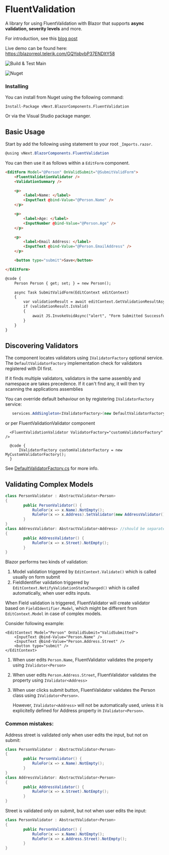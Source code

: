 # FluentValidation
A library for using FluentValidation with Blazor that supports **async validation, severity levels** and more.

For introduction, see this [blog post](https://blog.vyvojari.dev/ghost/#/editor/post/616d98200141150b619fd93a)

Live demo can be found here: https://blazorrepl.telerik.com/GQYpbvbP37ENDltY58

![Build & Test Main](https://github.com/Liero/vNext.BlazorComponents.FluentValidation/workflows/Build%20&%20Test%20Main/badge.svg)

![Nuget](https://img.shields.io/nuget/v/vNext.BlazorComponents.FluentValidation.svg)



### Installing

You can install from Nuget using the following command:

`Install-Package vNext.BlazorComponents.FluentValidation`

Or via the Visual Studio package manger.

## Basic Usage
Start by add the following using statement to your root `_Imports.razor`.

```csharp
@using vNext.BlazorComponents.FluentValidation
```

You can then use it as follows within a `EditForm` component.

```html
<EditForm Model="@Person" OnValidSubmit="@SubmitValidForm">
    <FluentValidationValidator />
    <ValidationSummary />

    <p>
        <label>Name: </label>
        <InputText @bind-Value="@Person.Name" />
    </p>

    <p>
        <label>Age: </label>
        <InputNumber @bind-Value="@Person.Age" />
    </p>

    <p>
        <label>Email Address: </label>
        <InputText @bind-Value="@Person.EmailAddress" />
    </p>

    <button type="submit">Save</button>

</EditForm>

@code {
    Person Person { get; set; } = new Person();

    async Task SubmitValidForm(EditContext editContext)
    {
        var validationResult = await editContext.GetValidationResultAsync(); //make sure async valiation completes
        if (validationResult.IsValid)
        {
            await JS.InvokeVoidAsync("alert", "Form Submitted Successfully!");
        }
    }
}
```

## Discovering Validators
The component locates validators using `IValidatorFactory` optional service.
The `DefaultValidatorFactory` implementation check for validators registered with DI first.

If it finds multiple validators, validators in the same assembly and namespace are takes precedence. 
If it can't find any, it will then try scanning the applications assemblies

You can override default behaviour on by registering `IValidatorFactory` service:

```csharp
   services.AddSingleton<IValidatorFactory>(new DefaultValidatorFactory { DisableAssemblyScanning = false })
```

or per FluentValidationValidator component
```razor
  <FluentValidationValidator ValidatorFactory="customValidatorFactory" />

  @code {
      IValidatorFactory customValidatorFactory = new MyCustomValidatorFactory();
  }
```

 See [DefaultValidatorFactory.cs](vNext.BlazorComponents.FluentValidation\DefaultValidatorFactory.cs) for more info.

## Validating Complex Models

```csharp
class PersonValidator : AbstractValidator<Person>
{
        public PersonValidator() {
            RuleFor(x => x.Name).NotEmpty();
            RuleFor(x => x.Address).SetValidator(new AddressValidator()); //must be set explicitelly
        }
}
class AddressValidator: AbstractValidator<Address> //should be separate class
{
        public AddressValidator() {
            RuleFor(x => x.Street).NotEmpty();
        }  
}
```

Blazor performs two kinds of validation:

1. Model validation triggered by `EditContext.Validate()` which is called usually on form submit
2. FieldIdentifier validation triggered by `EditContext.NotifyValidationStateChanged()` which is called automatically, when user edits inputs.

When Field validation is triggered, FluentValidator will create validator based on `FieldIdentifier.Model`, which might be different from `EditContext.Model` in case of complex models.

Consider following example:

```razor
<EditContext Model="Person" OnValidSubmit="ValidSubmitted">
    <InputText @bind-Value="Person.Name" />
    <InputText @bind-Value="Person.Address.Street" />
    <button type="submit" />
</EditContext>
```

1. When user edits `Person.Name`, FluentValidator validates the property using `IValidator<Person>`
2. When user edits `Person.Address.Street`,  FluentValidator validates the property using `IValidator<Address>`
3. When user clicks submit button,  FluentValidator validates the Person class using `IValidator<Person>`.

   However, `IValidator<Address>` will not be automatically used, unless it is explicitelly defined for Address property in `IValidator<Person>`.

### Common mistakes:

Address street is validated only when user edits the input, but not on submit:
```csharp
class PersonValidator : AbstractValidator<Person>
{
        public PersonValidator() {
            RuleFor(x => x.Name).NotEmpty();
        }
}
class AddressValidator: AbstractValidator<Person>
{
        public AddressValidator() {
            RuleFor(x => x.Street).NotEmpty();
        }  
}
```

Street is validated only on submit, but not when user edits the input:
```csharp
class PersonValidator : AbstractValidator<Person>
{
        public PersonValidator() {
            RuleFor(x => x.Name).NotEmpty();
            RuleFor(x => x.Address.Street).NotEmpty();
        }
}
```
